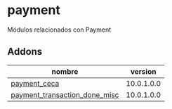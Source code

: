 payment
=========
Módulos relacionados con Payment


Addons
----------------
nombre | version
--- | ---
[payment_ceca](payment_ceca/) | 10.0.1.0.0
[payment_transaction_done_misc](payment_transaction_done_misc/) | 10.0.1.0.0
